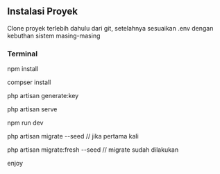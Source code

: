 ## Instalasi Proyek

Clone proyek terlebih dahulu dari git, setelahnya sesuaikan .env dengan kebuthan sistem masing-masing

### Terminal

npm install

compser install

php artisan generate:key

php artisan serve

npm run dev

php artisan migrate --seed  // jika pertama kali

php artisan migrate:fresh --seed // migrate sudah dilakukan

enjoy
